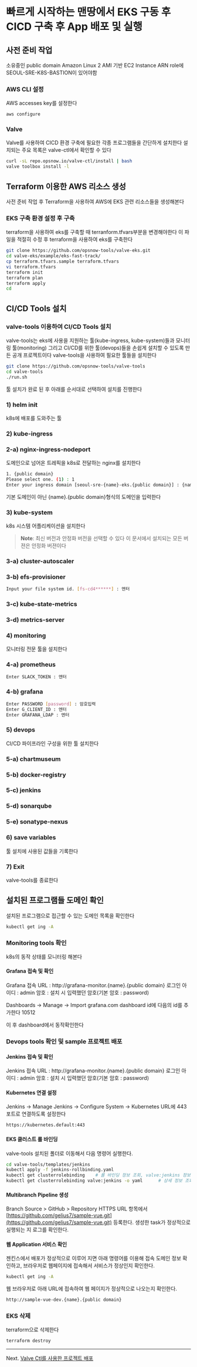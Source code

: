 # 빠르게 시작하는 맨땅에서 EKS 구동 후 CICD 구축 후 App 배포 및 실행

## 사전 준비 작업

소유중인 public domain
Amazon Linux 2 AMI 기반 EC2 Instance
ARN role에 SEOUL-SRE-K8S-BASTION이 있어야함

### AWS CLI 설정

AWS accesses key를 설정한다

```bash
aws configure
```

### Valve

Valve를 사용하여 CICD 환경 구축에 필요한 각종 프로그램들을 간단하게 설치한다
설치되는 주요 목록은 valve-ctl에서 확인할 수 있다

```bash
curl -sL repo.opsnow.io/valve-ctl/install | bash
valve toolbox install -l
```

## Terraform 이용한 AWS 리소스 생성

사전 준비 작업 후 Terraform을 사용하여 AWS에 EKS 관련 리소스들을 생성해본다

### EKS 구축 환경 설정 후 구축

terraform을 사용하여 eks를 구축할 때 terranform.tfvars부분을 변경해야한다
이 파일을 적절히 수정 후 terraform을 사용하여 eks를 구축한다

```bash
git clone https://github.com/opsnow-tools/valve-eks.git
cd valve-eks/example/eks-fast-track/
cp terraform.tfvars.sample terraform.tfvars
vi terraform.tfvars
terraform init
terraform plan
terraform apply
cd
```

## CI/CD Tools 설치

### valve-tools 이용하여 CI/CD Tools 설치

valve-tools는 eks에 사용을 지원하는 툴(kube-ingress, kube-system)들과 모니터링 툴(monitoring) 그리고 CI/CD를 위한 툴(devops)들을 손쉽게 설치할 수 있도록 만든 공개 프로젝트이다
valve-tools을 사용하여 필요한 툴들을 설치한다

```bash
git clone https://github.com/opsnow-tools/valve-tools
cd valve-tools
./run.sh
```

툴 설치가 완료 된 후 아래를 순서대로 선택하여 설치를 진행한다

### 1) helm init

k8s에 배포를 도와주는 툴

### 2) kube-ingress

### 2-a) nginx-ingress-nodeport

도메인으로 넘어온 트레픽을 k8s로 전달하는 nginx를 설치한다

```bash
1. {public domain}
Please select one. (1) : 1
Enter your ingress domain [seoul-sre-{name}-eks.{public domain}] : {name}.{public domain}
```

기본 도메인이 아닌 {name}.{public domain}형식의 도메인을 입력한다


### 3) kube-system

k8s 시스템 어플리케이션을 설치한다

>**Note**:
최신 버전과 안정화 버전을 선택할 수 있다
이 문서에서 설치되는 모든 버젼은 안정화 버젼이다

### 3-a) cluster-autoscaler

### 3-b) efs-provisioner

```bash
Input your file system id. [fs-cd4******] : 엔터
```

### 3-c) kube-state-metrics

### 3-d) metrics-server

### 4) monitoring

모니터링 전문 툴을 설치한다

### 4-a) prometheus

```bash
Enter SLACK_TOKEN : 엔터
```

### 4-b) grafana

```bash
Enter PASSWORD [password] : 암호입력  
Enter G_CLIENT_ID : 엔터
Enter GRAFANA_LDAP : 엔터
```

### 5) devops

CI/CD 파이프라인 구성을 위한 툴 설치한다

### 5-a) chartmuseum

### 5-b) docker-registry

### 5-c) jenkins

### 5-d) sonarqube

### 5-e) sonatype-nexus

### 6) save variables

툴 설치에 사용된 값들을 기록한다

### 7) Exit

valve-tools를 종료한다

## 설치된 프로그램들 도메인 확인

설치된 프로그램으로 접근할 수 있는 도메인 목록을 확인한다

```bash
kubectl get ing -A
```

### Monitoring tools 확인

k8s의 동작 상태를 모니터링 해본다

#### Grafana 접속 및 확인

Grafana 접속 URL : http://grafana-monitor.{name}.{public domain}
로그인 아이디 : admin
암호 : 설치 시 입력했던 암호(기본 암호 : password)

Dashboards -> Manage -> Import
grafana.com dashboard id에 다음의 id를 추가한다
10512

이 후 dashboard에서 동작확인한다

### Devops tools 확인 및 sample 프로젝트 배포

#### Jenkins 접속 및 확인

Jenkins 접속 URL : http://grafana-monitor.{name}.{public domain}
로그인 아이디 : admin
암호 : 설치 시 입력했던 암호(기본 암호 : password)

#### Kubernetes 연결 설정

Jenkins -> Manage Jenkins -> Configure System -> Kubernetes URL에 443포트로 연결하도록 설정한다

```bash
https://kubernetes.default:443
```

#### EKS 클러스트 롤 바인딩

valve-tools 설치된 폴더로 이동해서 다음 명령어 실행한다.

```bash
cd valve-tools/templates/jenkins
kubectl apply -f jenkins-rollbinding.yaml
kubectl get clusterrolebinding    # 롤 바인딩 정보 조회, valve:jenkins 정보 있는지 확인한다.
kubectl get clusterrolebinding valve:jenkins -o yaml      # 상세 정보 조회
```

#### Multibranch Pipeline 생성

Branch Source > GitHub > Repository HTTPS URL 항목에서
[https://github.com/gelius7/sample-vue.git](https://github.com/gelius7/sample-vue.git) 등록한다.
생성한 task가 정상적으로 실행되는 지 로그를 확인한다.

#### 웹 Application 서비스 확인

젠킨스에서 배포가 정상적으로 이루어 지면 아래 명령어를 이용해 접속 도메인 정보 확인하고, 브라우저로 웹페이지에 접속해서 서비스가 정상인지 확인한다.

```bash
kubectl get ing -A
```

웹 브라우저로 아래 URL에 접속하여 웹 페이지가 정상적으로 나오는지 확인한다.

```bash
http://sample-vue-dev.{name}.{public domain}
```

### EKS 삭제

terraform으로 삭제한다

```bash
terraform destroy
```

---

Next. [Valve Ctl를 사용한 프로젝트 배포](valve-ctl-30min-quickstart.md)
